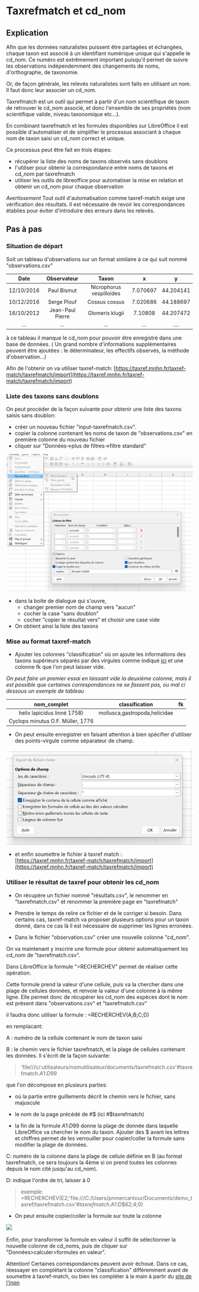# Taxrefmatch et cd_nom

## Explication
Afin que les données naturalistes puissent être partagées et échangées, chaque taxon est associé à un identifiant numérique unique qui s'appelle le cd_nom.
Ce numéro est extrêmement important puisqu'il permet de suivre les observations indépendemment des changements de noms, d'orthographe, de taxonomie.

Or, de façon générale, les relevés naturalistes sont faits en utilisant un nom. Il faut donc leur associer un cd_nom. 


Taxrefmatch est un outil qui permet à partir d'un nom scientifique de taxon de retrouver le cd_nom associé, et donc l'ensemble de ses propriétés (nom scientifique valide, niveau taxonomique etc...).

En combinant taxrefmatch et les formules disponibles sur LibreOffice il est possible d'automatiser et de simplifier le processus associant à chaque nom de taxon saisi un cd_nom correct et unique. 


Ce processus peut être fait en trois étapes: 

- récupérer la liste des noms de taxons observés sans doublons
- l'utiliser pour obtenir la correspondance entre noms de taxons et cd_nom par taxrefmatch
- utiliser les outils de libreoffice pour automatiser la mise en relation et obtenir un cd_nom pour chaque observation


_Avertissement_
Tout outil d'automatisation comme taxref-match exige une vérification des résultats. Il est nécessaire de revoir les correspondances établies pour éviter d'introduire des erreurs dans les relevés. 


## Pas à pas

### Situation de départ

Soit un tableau d'observations sur un format similaire à ce qui suit nommé "observations.csv"


|Date|Observateur|Taxon|x|y|
|:--:|:--:|:--:|:--:|:--:|
|12/10/2016|Paul Bismut|Nicrophorus vespilloides|7.070697|44.204141|
|10/12/2016|Serge Plouf|Cossus cossus|7.020686|44.188697|
|16/10/2012|Jean-Paul Pierre|Glomeris klugii|7.10808|44.207472|
|...|...|...|...|....|


à ce tableau il manque le cd_nom pour pouvoir être enregistré dans une base de données. ( Un grand nombre d'informations supplémentaires peuvent être ajoutées : le déterminateur, les effectifs observés, la méthode d'observation...) 


Afin de l'obtenir on va utiliser taxref-match: 
[https://taxref.mnhn.fr/taxref-match/taxrefmatch/import](https://taxref.mnhn.fr/taxref-match/taxrefmatch/import)


### Liste des taxons sans doublons 
On peut procéder de la façon suivante pour obtenir une liste des taxons saisis sans doublon:

- créer un nouveau fichier "input-taxrefmatch.csv".
- copier la colonne contenant les noms de taxon de "observations.csv" en première colonne du nouveau fichier
- cliquer sur "Données->plus de filtres->filtre standard"

![](./img/filtrer_doublons.png)
 

- dans la boite de dialogue qui s'ouvre, 
	- changer premier nom de champ  vers "aucun" 
	- cocher la case "sans doublon"
	- cocher "copier le résultat vers" et choisir une case vide
- On obtient ainsi la liste des taxons

### Mise au format taxref-match

- Ajouter les colonnes "classification" où on ajoute les informations des taxons supérieurs séparés par des virgules comme indiqué [ici](https://taxref.mnhn.fr/taxref-match/taxrefmatch/taxrefMatchDoc) et une colonne fk que l'on peut laisser vide.

_On peut faire un premier essai en laissant vide la deuxième colonne, mais il est possible que certaines correspondances ne se fassent pas, ou mal ci dessous un exemple de tableau_

|nom_complet|classification|fk|
|:--:|:--:|:--:|
|helix lapicidus linné 1758)|mollusca,gastropoda,helicidae||
|Cyclops minutus O.F. Müller, 1776|||


 
- On peut ensuite enregistrer en faisant attention à bien spécifier d'utiliser des points-virgule comme séparateur de champ.

![](./img/calc_pointvirgule.png)


- et enfin soumettre le fichier à taxref match : [https://taxref.mnhn.fr/taxref-match/taxrefmatch/import](https://taxref.mnhn.fr/taxref-match/taxrefmatch/import)

### Utiliser le résultat de taxref pour obtenir les cd_nom

- On récupère un fichier nommé "résultats.csv", le renommer en "taxrefmatch.csv" et renommer la première page en "taxrefmatch"

- Prendre le temps de relire ce fichier et de le corriger si besoin. Dans certains cas, taxref-match va proposer plusieurs options pour un taxon donné, dans ce cas là il est nécessaire de supprimer les lignes erronées. 

- Dans le fichier "observation.csv" créer une nouvelle colonne "cd_nom".


On va maintenant y inscrire une formule pour obtenir automatiquement les cd_nom de "taxrefmatch.csv".

Dans LibreOffice la formule "=RECHERCHEV" permet de réaliser cette opération. 

Cette formule prend la valeur d'une cellule, puis va la chercher dans une plage de cellules données, et renvoie la valeur d'une colonne à la même ligne.
Elle permet donc de récupérer les cd_nom des espèces dont le nom est présent dans "observations.csv" et "taxrefmatch.csv"

il faudra donc utiliser la formule :
=RECHERCHEV(A;B;C;D)

en remplacant:

A : numéro de la cellule contenant le nom de taxon saisi

B : le chemin vers le fichier taxrefmatch, et la plage de cellules contenant les données. Il s'écrit de la façon suivante: 

> 'file///c/:utilisateurs/nomutilisateur/documents/taxrefmatch.csv'#taxrefmatch.$A$1:$D$99

que l'on décompose en plusieurs parties: 

- où la partie entre guillements décrit le chemin vers le fichier, sans majuscule

- le nom de la page précédé de #$ (ici #$taxrefmatch)

- la fin de la formule $A$1:$D$99 donne la plage de donnée dans laquelle LibreOffice va chercher le nom du taxon. Ajouter des $ avant les lettres et chiffres permet de les verrouiller pour copier/coller la formule sans modifier la plage de données.

C: numéro de la colonne dans la plage de cellule définie en B (au format taxrefmatch, ce sera toujours la 4ème si on prend toutes les colonnes depuis le nom cité jusqu'au cd_nom).

D: indique l'ordre de tri, laisser à 0

> exemple: =RECHERCHEV(E2;'file:///C:/Users/pnmercantour/Documents/demo_taxref/taxrefmatch.csv'#$taxrefmatch.$A$1:$D$62;4;0)


- On peut ensuite copier/coller la formule sur toute la colonne

![](./img/demo_taxref.gif)

Enfin, pour transformer la formule en valeur il suffit de sélectionner la nouvelle colonne de cd_noms, puis de cliquer sur "Données>calculer>formules en valeur".

Attention! Certaines correspondances peuvent avoir échoué. Dans ce cas, réessayer en complétant la colonne "classification" différemment avant de soumettre à taxref-match, ou bien les compléter à la main à partir du [site de l'inpn](https://inpn.mnhn.fr/) 
